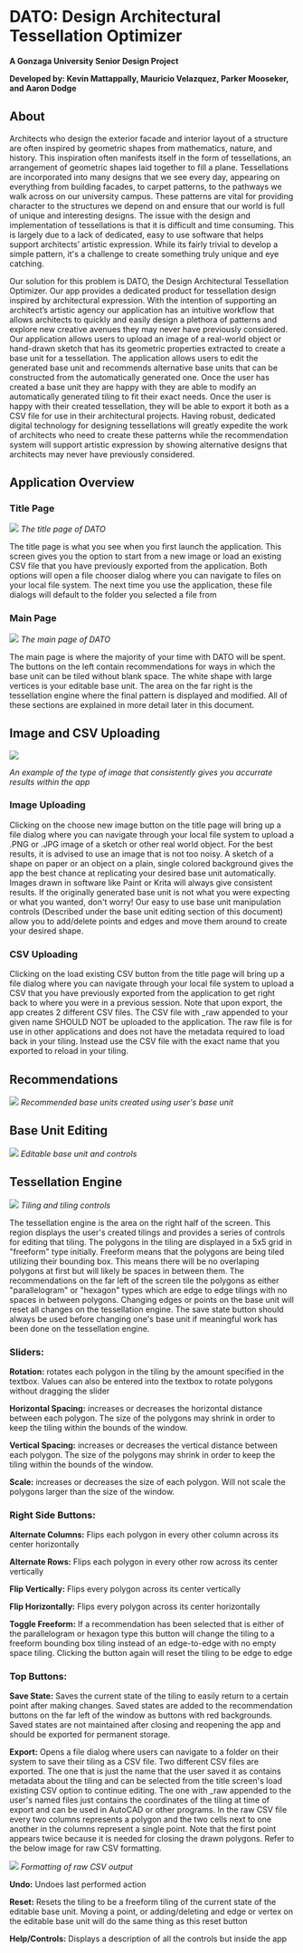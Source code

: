 # DATO: Design Architectural Tessellation Optimizer
**A Gonzaga University Senior Design Project**

**Developed by: Kevin Mattappally, Mauricio Velazquez, Parker Mooseker, and Aaron Dodge**

## About
Architects who design the exterior facade and interior layout of a structure are often inspired by geometric shapes from mathematics, nature, and history. This inspiration often manifests itself in the form of tessellations, an arrangement of geometric shapes laid together to fill a plane. Tessellations are incorporated into many designs that we see every day, appearing on everything from building facades, to carpet patterns, to the pathways we walk across on our university campus. These patterns are vital for providing character to the structures we depend on and ensure that our world is full of unique and interesting designs. The issue with the design and implementation of tessellations is that it is difficult and time consuming. This is largely due to a lack of dedicated, easy to use software that helps support architects’ artistic expression. While its fairly trivial to develop a simple pattern, it's a challenge to  create something truly unique and eye catching. 

Our solution for this problem is DATO, the Design Architectural Tessellation Optimizer. Our app provides a dedicated product for tessellation design inspired by architectural expression. With the intention of supporting an architect’s artistic agency our application has an intuitive workflow that allows architects to quickly and easily design a plethora of patterns and explore new creative avenues they may never have previously considered. Our application allows users to upload an image of a real-world object or hand-drawn sketch that has its geometric properties extracted to create a base unit for a tessellation. The application allows users to edit the generated base unit and recommends alternative base units that can be constructed from the automatically generated one. Once the user has created a base unit they are happy with they are able to modify an automatically generated tiling to fit their exact needs.  Once the user is happy with their created tessellation, they will be able to export it both as a CSV file for use in their architectural projects. Having robust, dedicated digital technology for designing tessellations will greatly expedite the work of architects who need to create these patterns while the recommendation system will support artistic expression by showing alternative designs that architects may never have previously considered. 

## Application Overview

### Title Page
![](README_Images/Title_Page.PNG)
*The title page of DATO*

The title page is what you see when you first launch the application. This screen gives you the option to start from a new image or load an existing CSV file that you have previously exported from the application. Both options will open a file chooser dialog where you can navigate to files on your local file system. The next time you use the application, these file dialogs will default to the folder you selected a file from

### Main Page
![](README_Images/Main_Page.PNG)
*The main page of DATO*

The main page is where the majority of your time with DATO will be spent. The buttons on the left contain recommendations for ways in which the base unit can be tiled without blank space. The white shape with large vertices is your editable base unit. The area on the far right is the tessellation engine where the final pattern is displayed and modified. All of these sections are explained in more detail later in this document.

## Image and CSV Uploading
![](Image_Processing/Images/concave_quad.JPG)

*An example of the type of image that consistently gives you accurrate results within the app*

### Image Uploading
Clicking on the choose new image button on the title page will bring up a file dialog where you can navigate through your local file system to upload a .PNG or .JPG image of a sketch or other real world object. For the best results, it is advised to use an image that is not too noisy. A sketch of a shape on paper or an object on a plain, single colored background gives the app the best chance at replicating your desired base unit automatically. Images drawn in software like Paint or Krita will always give consistent results. If the originally generated base unit is not what you were expecting or what you wanted, don't worry! Our easy to use base unit manipulation controls (Described under the base unit editing section of this document) allow you to add/delete points and edges and move them around to create your desired shape.

### CSV Uploading
Clicking on the load existing CSV button from the title page will bring up a file dialog where you can navigate through your local file system to upload a CSV that you have previously exported from the application to get right back to where you were in a previous session. Note that upon export, the app creates 2 different CSV files. The CSV file with \_raw appended to your given name SHOULD NOT be uploaded to the application. The raw file is for use in other applications and does not have the metadata required to load back in your tiling. Instead use the CSV file with the exact name that you exported to reload in your tiling.

## Recommendations
![](README_Images/Recommendations.png)
*Recommended base units created using user's base unit*

## Base Unit Editing
![](README_Images/Base_Unit.png)
*Editable base unit and controls*

## Tessellation Engine
![](README_Images/Tessellation_Engine.png)
*Tiling and tiling controls*

The tessellation engine is the area on the right half of the screen. This region displays the user's created tilings and provides a series of controls for editing that tiling. The polygons in the tiling are displayed in a 5x5 grid in "freeform" type initially. Freeform means that the polygons are being tiled utilizing their bounding box. This means there will be no overlaping polygons at first but will likely be spaces in between them. The recommendations on the far left of the screen tile the polygons as either "parallelogram" or "hexagon" types which are edge to edge tilings with no spaces in between polygons. Changing edges or points on the base unit will reset all changes on the tessellation engine. The save state button should always be used before changing one's base unit if meaningful work has been done on the tessellation engine.

### Sliders:

**Rotation:** rotates each polygon in the tiling by the amount specified in the textbox. Values can also be entered into the textbox to rotate polygons without dragging the slider

**Horizontal Spacing:** increases or decreases the horizontal distance between each polygon. The size of the polygons may shrink in order to keep the tiling within the bounds of the window.

**Vertical Spacing:** increases or decreases the vertical distance between each polygon. The size of the polygons may shrink in order to keep the tiling within the bounds of the window.

**Scale:** increases or decreases the size of each polygon. Will not scale the polygons larger than the size of the window.

### Right Side Buttons:

**Alternate Columns:** Flips each polygon in every other column across its center horizontally 

**Alternate Rows:** Flips each polygon in every other row across its center vertically

**Flip Vertically:** Flips every polygon across its center vertically 

**Flip Horizontally:** Flips every polygon across its center horizontally

**Toggle Freeform:** If a recommendation has been selected that is either of the parallelogram or hexagon type this button will change the tiling to a freeform bounding box tiling instead of an edge-to-edge with no empty space tiling. Clicking the button again will reset the tiling to be edge to edge

### Top Buttons:

**Save State:** Saves the current state of the tiling to easily return to a certain point after making changes. Saved states are added to the recommendation buttons on the far left of the window as buttons with red backgrounds. Saved states are not maintained after closing and reopening the app and should be exported for permanent storage.

**Export:** Opens a file dialog where users can navigate to a folder on their system to save their tiling as a CSV file. Two different CSV files are exported. The one that is just the name that the user saved it as contains metadata about the tiling and can be selected from the title screen's load existing CSV option to continue editing. The one with \_raw appended to the user's named files just contains the coordinates of the tiling at time of export and can be used in AutoCAD or other programs. In the raw CSV file every two columns represents a polygon and the two cells next to one another in the columns represent a single point. Note that the first point appears twice because it is needed for closing the drawn polygons. Refer to the below image for raw CSV formatting.

![](README_Images/raw_csv.PNG)
*Formatting of raw CSV output*

**Undo:** Undoes last performed action

**Reset:** Resets the tiling to be a freeform tiling of the current state of the editable base unit. Moving a point, or adding/deleting and edge or vertex on the editable base unit will do the same thing as this reset button

**Help/Controls:** Displays a description of all the controls but inside the app

